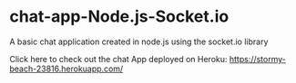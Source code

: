 # chat-app-Node.js-Socket.io
A basic chat application created in node.js using the socket.io library

Click here to check out the chat App deployed on Heroku:
    https://stormy-beach-23816.herokuapp.com/
